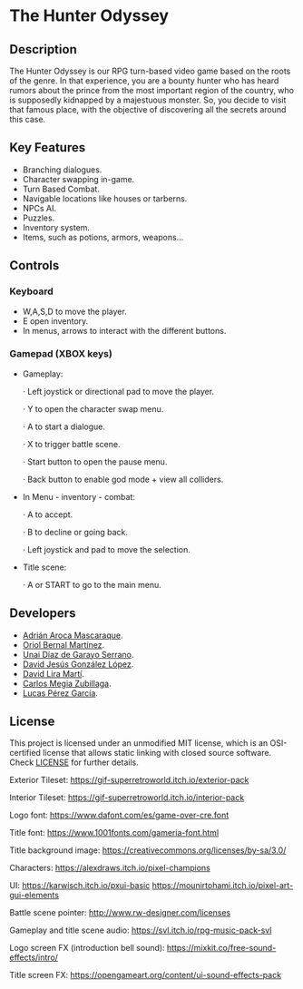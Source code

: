 # The Hunter Odyssey

## Description

The Hunter Odyssey is our RPG turn-based video game based on the roots of the genre. In that experience, you are a bounty hunter who has heard rumors about the prince from the most important region of the country, who is supposedly kidnapped by a majestuous monster. So, you decide to visit that famous place, with the objective of discovering all the secrets around this case.

## Key Features

 - Branching dialogues.
 - Character swapping in-game.
 - Turn Based Combat.
 - Navigable locations like houses or tarberns.
 - NPCs AI.
 - Puzzles.
 - Inventory system.
 - Items, such as potions, armors, weapons...
 
## Controls

### Keyboard
 - W,A,S,D to move the player.
 - E open inventory.
 - In menus, arrows to interact with the different buttons.

### Gamepad (XBOX keys)
 - Gameplay:
 
   · Left joystick or directional pad to move the player.
   
   · Y to open the character swap menu.
   
   · A to start a dialogue.
   
   · X to trigger battle scene.
   
   · Start button to open the pause menu.
   
   · Back button to enable god mode + view all colliders.

 - In Menu - inventory - combat:
 
   · A to accept.
   
   · B to decline or going back.
   
   · Left joystick and pad to move the selection.

- Title scene:
 
   · A or START to go to the main menu.

## Developers

 - [Adrián Aroca Mascaraque](https://github.com/adrianam4).
 - [Oriol Bernal Martínez](https://github.com/UriKurae).
 - [Unai Díaz de Garayo Serrano](https://github.com/unaidiaz).
 - [David Jesús González López](https://github.com/MagiX7).
 - [David Lira Martí](https://github.com/davidlira19).
 - [Carlos Megia Zubillaga](https://github.com/Chuchocoronel).
 - [Lucas Pérez García](https://github.com/LucasPG14).

## License

This project is licensed under an unmodified MIT license, which is an OSI-certified license that allows static linking with closed source software. Check [LICENSE](LICENSE) for further details.

Exterior Tileset: https://gif-superretroworld.itch.io/exterior-pack

Interior Tileset: https://gif-superretroworld.itch.io/interior-pack

Logo font: https://www.dafont.com/es/game-over-cre.font

Title font: https://www.1001fonts.com/gameria-font.html

Title background image: https://creativecommons.org/licenses/by-sa/3.0/

Characters: https://alexdraws.itch.io/pixel-champions

UI: https://karwisch.itch.io/pxui-basic
    https://mounirtohami.itch.io/pixel-art-gui-elements

Battle scene pointer: http://www.rw-designer.com/licenses

Gameplay and title scene audio: https://svl.itch.io/rpg-music-pack-svl

Logo screen FX (introduction bell sound): https://mixkit.co/free-sound-effects/intro/

Title screen FX: https://opengameart.org/content/ui-sound-effects-pack






